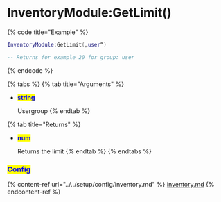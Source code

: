 # InventoryModule:GetLimit()

{% code title="Example" %}
```lua
InventoryModule:GetLimit(„user“)

-- Returns for example 20 for group: user
```
{% endcode %}

{% tabs %}
{% tab title="Arguments" %}
*   <mark style="color:blue;">**string**</mark>

    Usergroup
{% endtab %}

{% tab title="Returns" %}
*   <mark style="color:blue;">**num**</mark>

    Returns the limit
{% endtab %}
{% endtabs %}

### <mark style="color:blue;">Config</mark>

{% content-ref url="../../setup/config/inventory.md" %}
[inventory.md](../../setup/config/inventory.md)
{% endcontent-ref %}
